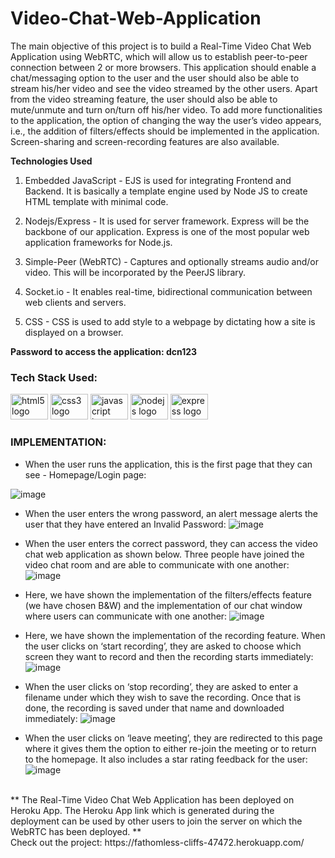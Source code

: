 # Video-Chat-Web-Application
The main objective of this project is to build a Real-Time Video Chat Web Application using WebRTC, which will allow us to establish peer-to-peer connection between 2 or more browsers. This application should enable a chat/messaging option to the user and the user should also be able to stream his/her video and see the video streamed by the other users. Apart from the video streaming feature, the user should also be able to mute/unmute and turn on/turn off his/her video. To add more functionalities to the application, the option of changing the way the user’s video appears, i.e., the addition of filters/effects should be implemented in the application. Screen-sharing and screen-recording features are also available. 

**Technologies Used**

1.	Embedded JavaScript - EJS is used for integrating Frontend and Backend. It is basically a template engine used by Node JS to create HTML template with minimal code.

2.	Nodejs/Express - It is used for server framework. Express will be the backbone of our application. Express is one of the most popular web application frameworks for Node.js.

3.	Simple-Peer (WebRTC) - Captures and optionally streams audio and/or video. This will be incorporated by the PeerJS library. 

4.	Socket.io - It enables real-time, bidirectional communication between web clients and servers. 

5.	CSS - CSS is used to add style to a webpage by dictating how a site is displayed on a browser.

**Password to access the application:
dcn123**

### Tech Stack Used:
<div>
  <img src="https://cdn.jsdelivr.net/gh/devicons/devicon/icons/html5/html5-original.svg" height="41" width="60" alt="html5 logo"  />
<img src="https://cdn.jsdelivr.net/gh/devicons/devicon/icons/css3/css3-original.svg" height="41" width="60" alt="css3 logo"  />
<img src="https://cdn.jsdelivr.net/gh/devicons/devicon/icons/javascript/javascript-original.svg" height="41" width="60" alt="javascript logo"  />
<img src="https://cdn.jsdelivr.net/gh/devicons/devicon/icons/nodejs/nodejs-original.svg" height="41" width="60" alt="nodejs logo"  />
<img src="https://cdn.jsdelivr.net/gh/devicons/devicon/icons/express/express-original.svg" height="41" width="60" alt="express logo"  />
</div>

### IMPLEMENTATION:

- When the user runs the application, this is the first page that they can see - Homepage/Login page:

![image](https://github.com/pree251/Video-Chat-Web-Application/assets/68124103/4f53ebe1-20d0-4246-9da7-5a03e8015258)

- When the user enters the wrong password, an alert message alerts the user that they have entered an Invalid Password:
![image](https://github.com/pree251/Video-Chat-Web-Application/assets/68124103/cdc8b041-2870-484b-a9c1-af167025588e)

- When the user enters the correct password, they can access the video chat web application as shown below. Three people have joined the video chat room and are able to communicate with one another:
![image](https://github.com/pree251/Video-Chat-Web-Application/assets/68124103/9a615c05-9ad2-4cad-9038-861aeaf9758a)

- Here, we have shown the implementation of the filters/effects feature (we have chosen B&W) and the implementation of our chat window where users can communicate with one another:
![image](https://github.com/pree251/Video-Chat-Web-Application/assets/68124103/25fc6e0f-4e60-47ac-97e1-4b2ec90c8b3d)

- Here, we have shown the implementation of the recording feature. When the user clicks on ‘start recording’, they are asked to choose which screen they want to record and then the recording starts immediately:
![image](https://github.com/pree251/Video-Chat-Web-Application/assets/68124103/bfb44e00-2d9b-459d-a401-477ef4ca8fdd)

- When the user clicks on ‘stop recording’, they are asked to enter a filename under which they wish to save the recording. Once that is done, the recording is saved under that name and downloaded immediately:
![image](https://github.com/pree251/Video-Chat-Web-Application/assets/68124103/28786dca-a424-4e22-bad2-c58db190062c)

- When the user clicks on ‘leave meeting’, they are redirected to this page where it gives them the option to either re-join the meeting or to return to the homepage. It also includes a star rating feedback for the user:
![image](https://github.com/pree251/Video-Chat-Web-Application/assets/68124103/2941f354-9a36-45f9-9948-d6a333ca5ee5)

<br>
** The Real-Time Video Chat Web Application has been deployed on Heroku App. The Heroku App link which is generated during the deployment can be used by other users to join the server on which the WebRTC has been deployed. **

<br>
Check out the project:
https://fathomless-cliffs-47472.herokuapp.com/
